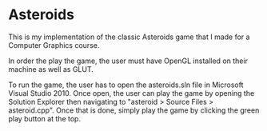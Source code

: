 # Asteroids
This is my implementation of the classic Asteroids game that I made for a Computer Graphics course.

In order the play the game, the user must have OpenGL installed on their machine as well as GLUT.

To run the game, the user has to open the asteroids.sln file in Microsoft Visual Studio 2010.  Once open, the user can play the game by opening the Solution Explorer then navigating to "asteroid > Source Files > asteroid.cpp". Once that is done, simply play the game by clicking the green play button at the top.
